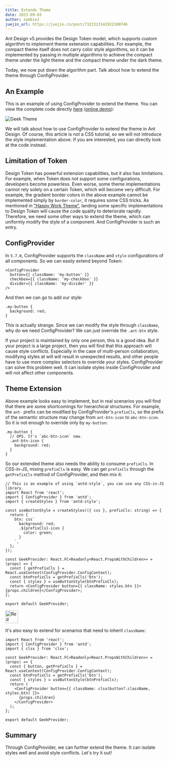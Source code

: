 ```yaml
---
title: Extends Theme
date: 2023-09-03
author: zombieJ
juejin_url: https://juejin.cn/post/7322313142922100746
---
```


Ant Design v5 provides the Design Token model, which supports custom algorithm to implement theme extension capabilities. For example, the compact theme itself does not carry color style algorithms, so it can be implemented by passing in multiple algorithms to achieve the compact theme under the light theme and the compact theme under the dark theme.

Today, we now put down the algorithm part. Talk about how to extend the theme through ConfigProvider.

## An Example

This is an example of using ConfigProvider to extend the theme. You can view the complete code directly [here](https://github.com/zombieJ/antd-geek-theme-sample) ([online demo](https://zombiej.github.io/antd-geek-theme-sample/demos/theme)):

![Geek Theme](https://mdn.alipayobjects.com/huamei_7uahnr/afts/img/A*i3kvR6-tozgAAAAAAAAAAAAADrJ8AQ/original)

We will talk about how to use ConfigProvider to extend the theme in Ant Design. Of course, this article is not a CSS tutorial, so we will not introduce the style implementation above. If you are interested, you can directly look at the code instead.

## Limitation of Token

Design Token has powerful extension capabilities, but it also has limitations. For example, when Token does not support some configurations, developers become powerless. Even worse, some theme implementations cannot rely solely on a certain Token, which will become very difficult. For example, the gradient border colors in the above example cannot be implemented simply by `border-color`, it requires some CSS tricks. As mentioned in ["Happy Work Theme"](/docs/blog/happy-work), landing some specific implementations to Design Token will cause the code quality to deteriorate rapidly. Therefore, we need some other ways to extend the theme, which can uniformly modify the style of a component. And ConfigProvider is such an entry.

## ConfigProvider

In `5.7.0`, ConfigProvider supports the `className` and `style` configurations of all components. So we can easily extend beyond Token:

```tsx
<ConfigProvider
  button={{ className: 'my-button' }}
  checkbox={{ className: 'my-checkbox' }}
  divider={{ className: 'my-divider' }}
/>
```

And then we can go to add our style:

```less
.my-button {
  background: red;
}
```

This is actually strange. Since we can modify the style through `className`, why do we need ConfigProvider? We can just override the `.ant-btn` style.

If your project is maintained by only one person, this is a good idea. But if your project is a large project, then you will find that this approach will cause style conflicts. Especially in the case of multi-person collaboration, modifying styles at will will result in unexpected results, and other people have to use more complex selectors to override your styles. ConfigProvider can solve this problem well. It can isolate styles inside ConfigProvider and will not affect other components.

## Theme Extension

Above example looks easy to implement, but in real scenarios you will find that there are some shortcomings for hierarchical structures. For example, the `ant-` prefix can be modified by ConfigProvider's `prefixCls`, so the prefix of the semantic structure may change from `ant-btn-icon` to `abc-btn-icon`. So it is not enough to override only by `my-button`:

```less
.my-button {
  // OPS. It's `abc-btn-icon` now.
  .ant-btn-icon {
    background: red;
  }
}
```

So our extended theme also needs the ability to consume `prefixCls`. In CSS-in-JS, mixing `prefixCls` is easy. We can get `prefixCls` through the `getPrefixCls` method of ConfigProvider, and then mix it:

```tsx
// This is an example of using `antd-style`, you can use any CSS-in-JS library.
import React from 'react';
import { ConfigProvider } from 'antd';
import { createStyles } from 'antd-style';

const useButtonStyle = createStyles(({ css }, prefixCls: string) => {
  return {
    btn: css`
      background: red;
      .${prefixCls}-icon {
        color: green;
      }
    `,
  };
});

const GeekProvider: React.FC<Readonly<React.PropsWithChildren>> = (props) => {
  const { getPrefixCls } = React.useContext(ConfigProvider.ConfigContext);
  const btnPrefixCls = getPrefixCls('btn');
  const { styles } = useButtonStyle(btnPrefixCls);
  return <ConfigProvider button={{ className: styles.btn }}>{props.children}</ConfigProvider>;
};

export default GeekProvider;
```

<img alt="Red Button" height="40" src="https://mdn.alipayobjects.com/huamei_7uahnr/afts/img/A*PvYITqIk2_8AAAAAAAAAAAAADrJ8AQ/original" />

It's also easy to extend for scenarios that need to inherit `className`:

```tsx
import React from 'react';
import { ConfigProvider } from 'antd';
import { clsx } from 'clsx';

const GeekProvider: React.FC<Readonly<React.PropsWithChildren>> = (props) => {
  const { button, getPrefixCls } = React.useContext(ConfigProvider.ConfigContext);
  const btnPrefixCls = getPrefixCls('btn');
  const { styles } = useButtonStyle(btnPrefixCls);
  return (
    <ConfigProvider button={{ className: clsx(button?.className, styles.btn) }}>
      {props.children}
    </ConfigProvider>
  );
};

export default GeekProvider;
```

## Summary

Through ConfigProvider, we can further extend the theme. It can isolate styles well and avoid style conflicts. Let's try it out!

